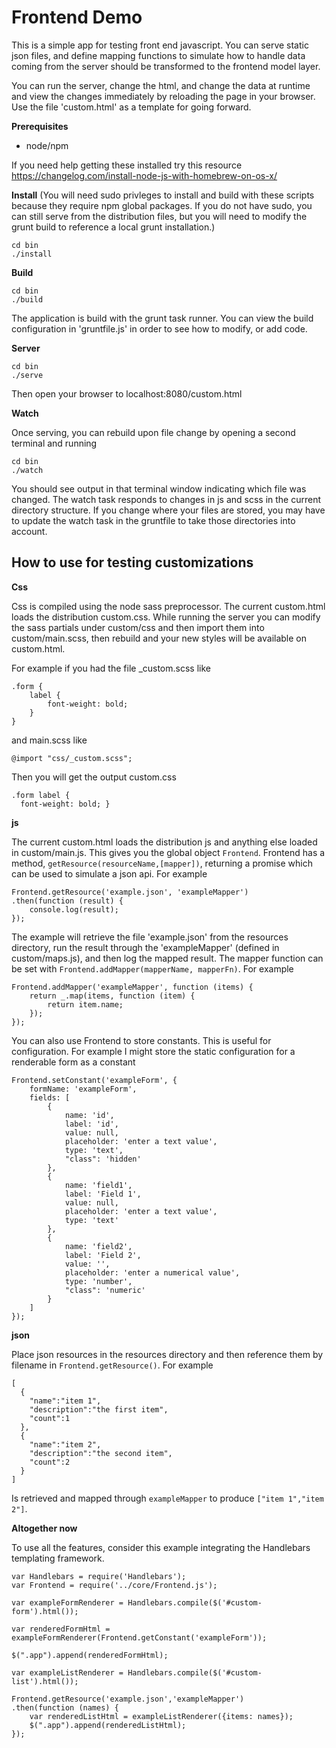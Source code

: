Frontend Demo
=============

This is a simple app for testing front end javascript. You can serve static json files, and define mapping functions to simulate how
to handle data coming from the server should be transformed to the frontend model layer.

You can run the server, change the html, and change the data at runtime and view the changes immediately by reloading the page in 
your browser. Use the file 'custom.html' as a template for going forward.

__Prerequisites__

* node/npm

If you need help getting these installed try this resource https://changelog.com/install-node-js-with-homebrew-on-os-x/

__Install__
(You will need sudo privleges to install and build with these scripts because they require npm global packages. If you do not have sudo, you can 
still serve from the distribution files, but you will need to modify the grunt build to reference a local grunt installation.)

```
cd bin 
./install
```

__Build__

```
cd bin
./build
```

The application is build with the grunt task runner. You can view the build configuration in 'gruntfile.js' in order to see how to modify, or add 
code.

__Server__

```
cd bin
./serve
```

Then open your browser to localhost:8080/custom.html

__Watch__

Once serving, you can rebuild upon file change by opening a second terminal and running

```
cd bin
./watch
```

You should see output in that terminal window indicating which file was changed. The watch task responds to changes in js and scss in
the current directory structure. If you change where your files are stored, you may have to update the watch task in the gruntfile
to take those directories into account.

## How to use for testing customizations

__Css__

Css is compiled using the node sass preprocessor.
The current custom.html loads the distribution custom.css. While running the server you can modify the sass partials under custom/css and then import them into custom/main.scss, then rebuild and your new styles will be available on custom.html.

For example if you had the file _custom.scss like

```
.form {
    label {
        font-weight: bold;
    }
}
```

and main.scss like

```
@import "css/_custom.scss";
```

Then you will get the output custom.css
```
.form label {
  font-weight: bold; }
```

__js__

The current custom.html loads the distribution js and anything else loaded in custom/main.js. This gives you the global object `Frontend`. Frontend has a method, `getResource(resourceName,[mapper])`, returning a promise which can be used to simulate a json api. For example
  
```
Frontend.getResource('example.json', 'exampleMapper')
.then(function (result) {
    console.log(result); 
});
```

The example will retrieve the file 'example.json' from the resources directory, run the result through the 'exampleMapper' (defined in custom/maps.js), and then log the mapped result. The mapper function can be set with `Frontend.addMapper(mapperName, mapperFn)`. For example

```
Frontend.addMapper('exampleMapper', function (items) {
    return _.map(items, function (item) {
        return item.name;
    });
});
```

You can also use Frontend to store constants. This is useful for configuration. For example I might store the static configuration for a renderable form as a constant

```
Frontend.setConstant('exampleForm', {
    formName: 'exampleForm',
    fields: [
        {
            name: 'id',
            label: 'id',
            value: null,
            placeholder: 'enter a text value',
            type: 'text',
            "class": 'hidden'
        },
        {
            name: 'field1',
            label: 'Field 1',
            value: null,
            placeholder: 'enter a text value',
            type: 'text'
        },
        {
            name: 'field2',
            label: 'Field 2',
            value: '',
            placeholder: 'enter a numerical value',
            type: 'number',
            "class": 'numeric'
        }
    ]
});
```

__json__

Place json resources in the resources directory and then reference them by filename in `Frontend.getResource()`. For example

```
[
  {
    "name":"item 1",
    "description":"the first item",
    "count":1
  },
  {
    "name":"item 2",
    "description":"the second item",
    "count":2
  }
]
```

Is retrieved and mapped through `exampleMapper` to produce `["item 1","item 2"]`.

__Altogether now__

To use all the features, consider this example integrating the Handlebars templating framework.

```
var Handlebars = require('Handlebars');
var Frontend = require('../core/Frontend.js');

var exampleFormRenderer = Handlebars.compile($('#custom-form').html());

var renderedFormHtml = exampleFormRenderer(Frontend.getConstant('exampleForm'));

$(".app").append(renderedFormHtml);

var exampleListRenderer = Handlebars.compile($('#custom-list').html());

Frontend.getResource('example.json','exampleMapper')
.then(function (names) {
    var renderedListHtml = exampleListRenderer({items: names});
    $(".app").append(renderedListHtml);
});
```



